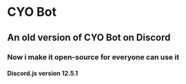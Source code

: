 <h1> CYO Bot </h1>

<h2> An old version of CYO Bot on Discord </h2>

<h3> Now i make it open-source for everyone can use it </h3>

<h4> Discord.js version 12.5.1 </h4>
